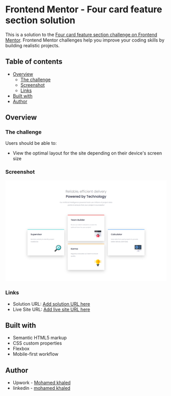# Frontend Mentor - Four card feature section solution

This is a solution to the [Four card feature section challenge on Frontend Mentor](https://www.frontendmentor.io/challenges/four-card-feature-section-weK1eFYK). Frontend Mentor challenges help you improve your coding skills by building realistic projects. 

## Table of contents

- [Overview](#overview)
  - [The challenge](#the-challenge)
  - [Screenshot](#screenshot)
  - [Links](#links)
- [Built with](#built-with)
- [Author](#author)


## Overview

### The challenge

Users should be able to:

- View the optimal layout for the site depending on their device's screen size

### Screenshot

![](./images/screencapture-file-E-udacity-projects-mentor-four-card-feature-section-master-index-html-2022-04-05-07_42_10.png)


### Links

- Solution URL: [Add solution URL here](https://your-solution-url.com)
- Live Site URL: [Add live site URL here](https://your-live-site-url.com)


## Built with

- Semantic HTML5 markup
- CSS custom properties
- Flexbox
- Mobile-first workflow


## Author

- Upwork - [Mohamed khaled](https://www.upwork.com/freelancers/~01a5a737ea63245d57)
- linkedin - [mohamed khaled](https://www.linkedin.com/in/mohamed-khaled-58602722b/)
